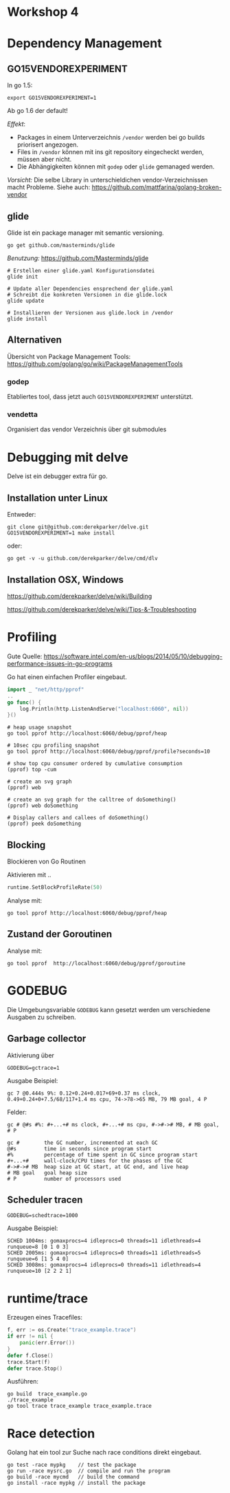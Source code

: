 # Workshop 4

# Dependency Management

## GO15VENDOREXPERIMENT
In go 1.5:
```shell
export GO15VENDOREXPERIMENT=1
```
Ab go 1.6 der default!

*Effekt*:
- Packages in einem Unterverzeichnis `/vendor` werden bei go builds priorisert angezogen.
- Files in `/vendor` können mit ins git repository eingecheckt werden, müssen aber nicht.
- Die Abhängigkeiten können mit `godep` oder `glide` gemanaged werden.

*Vorsicht:*
Die selbe Library in unterschieldichen vendor-Verzeichnissen macht Probleme.
Siehe auch: https://github.com/mattfarina/golang-broken-vendor

## glide
Glide ist ein package manager mit semantic versioning.

```shell
go get github.com/masterminds/glide
```

*Benutzung:*
https://github.com/Masterminds/glide

```shell
# Erstellen einer glide.yaml Konfigurationsdatei
glide init

# Update aller Dependencies ensprechend der glide.yaml
# Schreibt die konkreten Versionen in die glide.lock
glide update

# Installieren der Versionen aus glide.lock in /vendor
glide install
```

## Alternativen
Übersicht von Package Management Tools:
https://github.com/golang/go/wiki/PackageManagementTools

### godep
Etabliertes tool, dass jetzt auch `GO15VENDOREXPERIMENT` unterstützt.

### vendetta
Organisiert das vendor Verzeichnis über git submodules


# Debugging mit delve

Delve ist ein debugger extra für go.

## Installation unter Linux

Entweder:
```shell
git clone git@github.com:derekparker/delve.git
GO15VENDOREXPERIMENT=1 make install
```

oder:
```shell
go get -v -u github.com/derekparker/delve/cmd/dlv
```

## Installation OSX, Windows

https://github.com/derekparker/delve/wiki/Building

https://github.com/derekparker/delve/wiki/Tips-&-Troubleshooting


# Profiling

Gute Quelle: https://software.intel.com/en-us/blogs/2014/05/10/debugging-performance-issues-in-go-programs

Go hat einen einfachen Profiler eingebaut.

```go
import _ "net/http/pprof"
..
go func() {
	log.Println(http.ListenAndServe("localhost:6060", nil))
}()
```

```shell
# heap usage snapshot
go tool pprof http://localhost:6060/debug/pprof/heap

# 10sec cpu profiling snapshot
go tool pprof http://localhost:6060/debug/pprof/profile?seconds=10

# show top cpu consumer ordered by cumulative consumption
(pprof) top -cum

# create an svg graph
(pprof) web

# create an svg graph for the calltree of doSomething()
(pprof) web doSomething

# Display callers and callees of doSomething()
(pprof) peek doSomething
```

## Blocking
Blockieren von Go Routinen

Aktivieren mit ..
```go
runtime.SetBlockProfileRate(50)
```

Analyse mit:
```shell
go tool pprof http://localhost:6060/debug/pprof/heap
```

## Zustand der Goroutinen

Analyse mit:
```shell
go tool pprof  http://localhost:6060/debug/pprof/goroutine
```

# GODEBUG
Die Umgebungsvariable `GODEBUG` kann gesetzt werden um verschiedene Ausgaben zu schreiben.

## Garbage collector 
Aktivierung über
```shell
GODEBUG=gctrace=1
```

Ausgabe Beispiel:
```
gc 7 @0.444s 9%: 0.12+0.24+0.017+69+0.37 ms clock, 0.49+0.24+0+7.5/68/117+1.4 ms cpu, 74->78->65 MB, 79 MB goal, 4 P
```

Felder:
```
gc # @#s #%: #+...+# ms clock, #+...+# ms cpu, #->#-># MB, # MB goal, # P

gc #        the GC number, incremented at each GC
@#s         time in seconds since program start
#%          percentage of time spent in GC since program start
#+...+#     wall-clock/CPU times for the phases of the GC
#->#-># MB  heap size at GC start, at GC end, and live heap
# MB goal   goal heap size
# P         number of processors used
```

## Scheduler tracen
```shell
GODEBUG=schedtrace=1000
```
Ausgabe Beispiel:
```
SCHED 1004ms: gomaxprocs=4 idleprocs=0 threads=11 idlethreads=4 runqueue=8 [0 1 0 3]
SCHED 2005ms: gomaxprocs=4 idleprocs=0 threads=11 idlethreads=5 runqueue=6 [1 5 4 0]
SCHED 3008ms: gomaxprocs=4 idleprocs=0 threads=11 idlethreads=4 runqueue=10 [2 2 2 1]
```

# runtime/trace
Erzeugen eines Tracefiles:
```go
f, err := os.Create("trace_example.trace")
if err != nil {
	panic(err.Error())
}
defer f.Close()
trace.Start(f)
defer trace.Stop()
```

Ausführen:
```shell
go build  trace_example.go 
./trace_example 
go tool trace trace_example trace_example.trace
```

# Race detection
Golang hat ein tool zur Suche nach race conditions direkt eingebaut.
```shell
go test -race mypkg    // test the package
go run -race mysrc.go  // compile and run the program
go build -race mycmd   // build the command
go install -race mypkg // install the package
```
